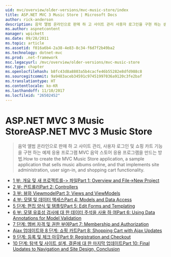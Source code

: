 ```yaml
---
uid: mvc/overview/older-versions/mvc-music-store/index
title: ASP.NET MVC 3 Music Store | Microsoft Docs
author: rick-anderson
description: 음악 앨범 온라인으로 판매 하 고 사이트 관리 사용자 로그인을 구현 하는 샘플 응용 프로그램 MVC 음악 스토어 응용 프로그램을 만드는 중...
ms.author: aspnetcontent
manager: wpickett
ms.date: 09/28/2011
ms.topic: article
ms.assetid: f016a6b4-2a38-4e83-8c34-f6d7f2b49ba2
ms.technology: dotnet-mvc
ms.prod: .net-framework
msc.legacyurl: /mvc/overview/older-versions/mvc-music-store
msc.type: chapter
ms.openlocfilehash: b8fc43d8a8803a5b4cacfe46b55282e8dfd988c8
ms.sourcegitcommit: 9a9483aceb34591c97451997036a9120c3fe2baf
ms.translationtype: HT
ms.contentlocale: ko-KR
ms.lasthandoff: 11/10/2017
ms.locfileid: "26502452"
---
```

<a name="aspnet-mvc-3-music-store"></a><span data-ttu-id="96cac-103">ASP.NET MVC 3 Music Store</span><span class="sxs-lookup"><span data-stu-id="96cac-103">ASP.NET MVC 3 Music Store</span></span>
====================
> <span data-ttu-id="96cac-104">음악 앨범 온라인으로 판매 하 고 사이트 관리, 사용자 로그인 및 쇼핑 카트 기능을 구현 하는 예제 응용 프로그램 MVC 음악 스토어 응용 프로그램을 만드는 방법.</span><span class="sxs-lookup"><span data-stu-id="96cac-104">How to create the MVC Music Store application, a sample application that sells music albums online, and that implements site administration, user sign-in, and shopping cart functionality.</span></span>


- [<span data-ttu-id="96cac-105">1 부: 개요 및 새 프로젝트를-> 파일</span><span class="sxs-lookup"><span data-stu-id="96cac-105">Part 1: Overview and File->New Project</span></span>](mvc-music-store-part-1.md)
- [<span data-ttu-id="96cac-106">2 부: 컨트롤러</span><span class="sxs-lookup"><span data-stu-id="96cac-106">Part 2: Controllers</span></span>](mvc-music-store-part-2.md)
- [<span data-ttu-id="96cac-107">3 부: 뷰와 Viewmodel</span><span class="sxs-lookup"><span data-stu-id="96cac-107">Part 3: Views and ViewModels</span></span>](mvc-music-store-part-3.md)
- [<span data-ttu-id="96cac-108">4 부: 모델 및 데이터 액세스</span><span class="sxs-lookup"><span data-stu-id="96cac-108">Part 4: Models and Data Access</span></span>](mvc-music-store-part-4.md)
- [<span data-ttu-id="96cac-109">5 단계: 편집 양식 및 템플릿</span><span class="sxs-lookup"><span data-stu-id="96cac-109">Part 5: Edit Forms and Templating</span></span>](mvc-music-store-part-5.md)
- [<span data-ttu-id="96cac-110">6 부: 모델 유효성 검사에 대 한 데이터 주석을 사용 하 여</span><span class="sxs-lookup"><span data-stu-id="96cac-110">Part 6: Using Data Annotations for Model Validation</span></span>](mvc-music-store-part-6.md)
- [<span data-ttu-id="96cac-111">7 단계: 멤버 자격 및 권한 부여</span><span class="sxs-lookup"><span data-stu-id="96cac-111">Part 7: Membership and Authorization</span></span>](mvc-music-store-part-7.md)
- [<span data-ttu-id="96cac-112">Ajax 업데이트와 8 단계: 쇼핑 카트</span><span class="sxs-lookup"><span data-stu-id="96cac-112">Part 8: Shopping Cart with Ajax Updates</span></span>](mvc-music-store-part-8.md)
- [<span data-ttu-id="96cac-113">9 단계: 등록 및 체크 아웃</span><span class="sxs-lookup"><span data-stu-id="96cac-113">Part 9: Registration and Checkout</span></span>](mvc-music-store-part-9.md)
- [<span data-ttu-id="96cac-114">10 단계: 탐색 및 사이트 설계, 결론에 대 한 마지막 업데이트</span><span class="sxs-lookup"><span data-stu-id="96cac-114">Part 10: Final Updates to Navigation and Site Design, Conclusion</span></span>](mvc-music-store-part-10.md)
